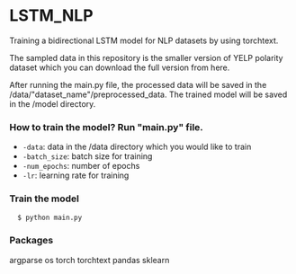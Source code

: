 # LSTM_NLP

Training a bidirectional LSTM model for NLP datasets by using torchtext.

The sampled data in this repository is the smaller version of YELP polarity dataset which you can download the full version from here.

After running the main.py file, the processed data will be saved in the /data/"dataset_name"/preprocessed_data.
The trained model will be saved in the /model directory.


### How to train the model? Run "main.py" file.

* ```-data```: data in the /data directory which you would like to train
* ```-batch_size```: batch size for training
* ```-num_epochs```:  number of epochs
* ```-lr```: learning rate for training

### Train the model

```bash
  $ python main.py 
```

### Packages

argparse
os
torch
torchtext
pandas
sklearn





